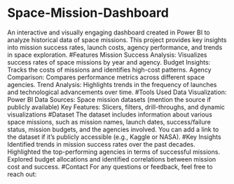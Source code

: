 # Space-Mission-Dashboard
An interactive and visually engaging dashboard created in Power BI to analyze historical data of space missions. This project provides key insights into mission success rates, launch costs, agency performance, and trends in space exploration.
#Features
Mission Success Analysis: Visualizes success rates of space missions by year and agency.
Budget Insights: Tracks the costs of missions and identifies high-cost patterns.
Agency Comparison: Compares performance metrics across different space agencies.
Trend Analysis: Highlights trends in the frequency of launches and technological advancements over time.
#Tools Used
Data Visualization: Power BI
Data Sources: Space mission datasets (mention the source if publicly available)
Key Features: Slicers, filters, drill-throughs, and dynamic visualizations
#Dataset
The dataset includes information about various space missions, such as mission names, launch dates, success/failure status, mission budgets, and the agencies involved.
You can add a link to the dataset if it’s publicly accessible (e.g., Kaggle or NASA).
#Key Insights
Identified trends in mission success rates over the past decades.
Highlighted the top-performing agencies in terms of successful missions.
Explored budget allocations and identified correlations between mission cost and success.
#Contact
For any questions or feedback, feel free to reach out:
